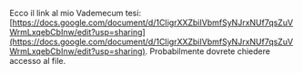 Ecco il link al mio Vademecum tesi: [https://docs.google.com/document/d/1CIigrXXZbiIVbmfSyNJrxNUf7qsZuVWrmLxqebCbInw/edit?usp=sharing](https://docs.google.com/document/d/1CIigrXXZbiIVbmfSyNJrxNUf7qsZuVWrmLxqebCbInw/edit?usp=sharing). Probabilmente dovrete chiedere accesso al file.
